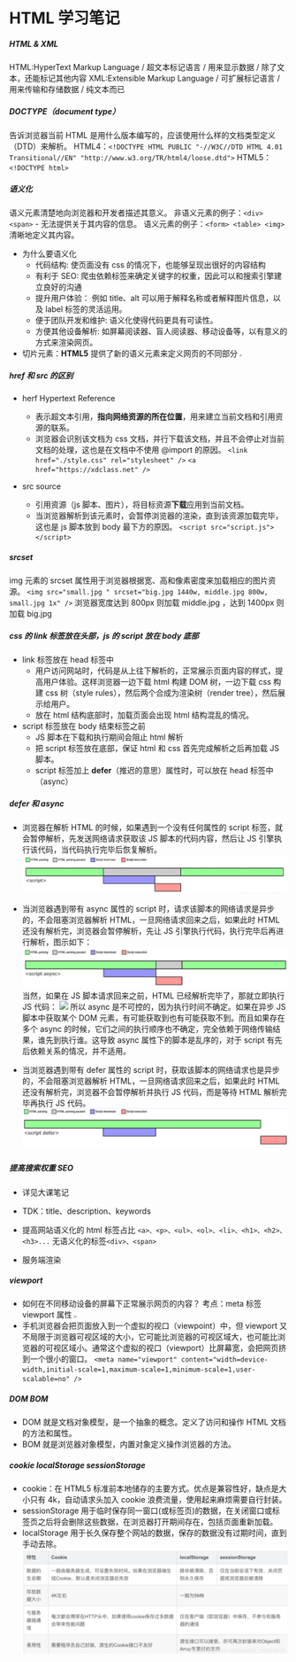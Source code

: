 # HTML 学习笔记

##### HTML & XML

HTML:HyperText Markup Language / 超文本标记语言 / 用来显示数据 / 除了文本，还能标记其他内容
XML:Extensible Markup Language / 可扩展标记语言 / 用来传输和存储数据 / 纯文本而已

##### DOCTYPE（document type）

告诉浏览器当前 HTML 是用什么版本编写的，应该使用什么样的文档类型定义（DTD）来解析。
HTML4：`<!DOCTYPE HTML PUBLIC "-//W3C//DTD HTML 4.01 Transitional//EN"
"http://www.w3.org/TR/html4/loose.dtd">`
HTML5：`<!DOCTYPE html>`

##### 语义化

语义元素清楚地向浏览器和开发者描述其意义。
非语义元素的例子：`<div> <span>` - 无法提供关于其内容的信息。
语义元素的例子：`<form> <table> <img>` 清晰地定义其内容。

- 为什么要语义化
  - 代码结构: 使页面没有 css 的情况下，也能够呈现出很好的内容结构
  - 有利于 SEO: 爬虫依赖标签来确定关键字的权重，因此可以和搜索引擎建立良好的沟通
  - 提升用户体验： 例如 title、alt 可以用于解释名称或者解释图片信息，以及 label 标签的灵活运用。
  - 便于团队开发和维护: 语义化使得代码更具有可读性。
  - 方便其他设备解析: 如屏幕阅读器、盲人阅读器、移动设备等，以有意义的方式来渲染网页。
- 切片元素：**HTML5** 提供了新的语义元素来定义网页的不同部分
  <image src="images/2024-03-19-16-19-48.png" style="zoom:25%;"/>

##### href 和 src 的区别

- herf Hypertext Reference

  - 表示超文本引用，**指向网络资源的所在位置**，用来建立当前文档和引用资源的联系。
  - 浏览器会识别该文档为 css 文档，并行下载该文档，并且不会停止对当前文档的处理，这也是在文档中不使用 @import 的原因。
    `<link href="./style.css" rel="stylesheet" />`
    `<a href="https://xdclass.net" />`

- src source
  - 引用资源（js 脚本、图片），将目标资源**下载**应用到当前文档。
  - 当浏览器解析到该元素时，会暂停浏览器的渲染，直到该资源加载完毕，这也是 js 脚本放到 body 最下方的原因。
    `<script src="script.js"></script>`

##### srcset

img 元素的 srcset 属性用于浏览器根据宽、高和像素密度来加载相应的图片资源。
`<img src="small.jpg " srcset="big.jpg 1440w, middle.jpg 800w, small.jpg 1x" />`
浏览器宽度达到 800px 则加载 middle.jpg ，达到 1400px 则加载 big.jpg

##### css 的 link 标签放在头部，js 的 script 放在 body 底部

- link 标签放在 head 标签中
  - 用户访问网站时，代码是从上往下解析的，正常展示页面内容的样式，提高用户体验。这样浏览器一边下载 html 构建 DOM 树，一边下载 css 构建 css 树（style rules），然后两个合成为渲染树（render tree），然后展示给用户。
  - 放在 html 结构底部时，加载页面会出现 html 结构混乱的情况。
- script 标签放在 body 结束标签之前
  - JS 脚本在下载和执行期间会阻止 html 解析
  - 把 script 标签放在底部，保证 html 和 css 首先完成解析之后再加载 JS 脚本。
  - script 标签加上 **defer**（推迟的意思）属性时，可以放在 head 标签中 （async）

##### defer 和 async

- 浏览器在解析 HTML 的时候，如果遇到一个没有任何属性的 script 标签，就会暂停解析，先发送网络请求获取该 JS 脚本的代码内容，然后让 JS 引擎执行该代码，当代码执行完毕后恢复解析。
  ![](images/2024-03-19-17-03-45.png)
- 当浏览器遇到带有 async 属性的 script 时，请求该脚本的网络请求是异步的，不会阻塞浏览器解析 HTML，一旦网络请求回来之后，如果此时 HTML 还没有解析完，浏览器会暂停解析，先让 JS 引擎执行代码，执行完毕后再进行解析，图示如下：
  ![](images/2024-03-19-17-03-58.png)
  当然，如果在 JS 脚本请求回来之前，HTML 已经解析完毕了，那就立即执行 JS 代码：
  <image src="images/2024-03-19-17-04-09.png" style="height:100px;"/>
  所以 async 是不可控的，因为执行时间不确定。如果在异步 JS 脚本中获取某个 DOM 元素，有可能获取到也有可能获取不到。而且如果存在多个 async 的时候，它们之间的执行顺序也不确定，完全依赖于网络传输结果，谁先到执行谁。这导致 async 属性下的脚本是乱序的，对于 script 有先后依赖关系的情况，并不适用。

- 当浏览器遇到带有 defer 属性的 script 时，获取该脚本的网络请求也是异步的，不会阻塞浏览器解析 HTML，一旦网络请求回来之后，如果此时 HTML 还没有解析完，浏览器不会暂停解析并执行 JS 代码，而是等待 HTML 解析完毕再执行 JS 代码。
  ![](images/2024-03-19-17-06-35.png)

##### 提高搜索权重 SEO

- 详见大课笔记

- TDK：title、description、keywords
- 提高网站语义化的 html 标签占比
  `<a>、<p>、<ul>、<ol>、<li>、<h1>、<h2>、<h3>...`
  无语义化的标签`<div>、<span>`
- 服务端渲染

##### viewport

- 如何在不同移动设备的屏幕下正常展示网页的内容？
  考点：meta 标签 viewport 属性
  <image src="images/2024-03-15-01-07-33.png" style="zoom:30%;"/>
- 手机浏览器会把页面放入到一个虚拟的视口（viewpoint）中，但 viewport 又不局限于浏览器可视区域的大小，它可能比浏览器的可视区域大，也可能比浏览器的可视区域小。通常这个虚拟的视口（viewport）比屏幕宽，会把网页挤到一个很小的窗口。
  `<meta name="viewport" content="width=device-width,initial-scale=1,maximum-scale=1,minimum-scale=1,user-scalable=no" />`

##### DOM BOM

- DOM 就是⽂档对象模型，是⼀个抽象的概念。定义了访问和操作 HTML ⽂档的⽅法和属性。
- BOM 就是浏览器对象模型，内置对象定义操作浏览器的方法。

##### cookie localStorage sessionStorage

- cookie：在 HTML5 标准前本地储存的主要方式。优点是兼容性好，缺点是大小只有 4k，自动请求头加入 cookie 浪费流量，使用起来麻烦需要自行封装。
- sessionStorage 用于临时保存同一窗口(或标签页)的数据，在关闭窗口或标签页之后将会删除这些数据，在浏览器打开期间存在，包括页面重新加载。
- localStorage 用于长久保存整个网站的数据，保存的数据没有过期时间，直到手动去除。
  ![](images/2024-03-19-17-10-12.png)
